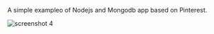 A simple exampleo of Nodejs and Mongodb app based on Pinterest.

![screenshot 4](https://user-images.githubusercontent.com/55213868/70851044-ea1b4100-1e90-11ea-8928-320326e377ce.png)
